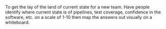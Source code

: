 To get the lay of the land of current state for a new team. Have people identify where current state is of pipelines, test coverage, confidence in the software, etc. on a scale of 1-10 then map the answers out visually on a whiteboard.
